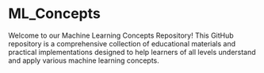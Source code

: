 # ML_Concepts
Welcome to our Machine Learning Concepts Repository! This GitHub repository is a comprehensive collection of educational materials and practical implementations designed to help learners of all levels understand and apply various machine learning concepts.
